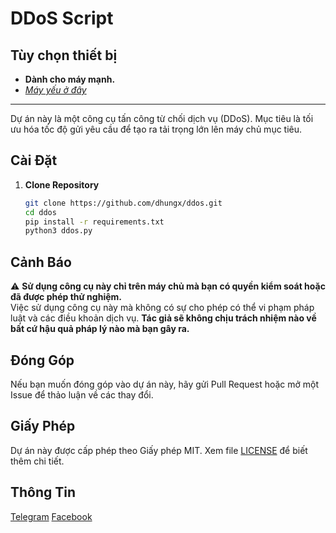 # DDoS Script

## Tùy chọn thiết bị

- **Dành cho máy mạnh.**
- *[Máy yếu ở đây](https://github.com/dhungx/...)*

---

Dự án này là một công cụ tấn công từ chối dịch vụ (DDoS). Mục tiêu là tối ưu hóa tốc độ gửi yêu cầu để tạo ra tải trọng lớn lên máy chủ mục tiêu.

## Cài Đặt

1. **Clone Repository**

   ```bash
   git clone https://github.com/dhungx/ddos.git
   cd ddos
   pip install -r requirements.txt 
   python3 ddos.py
   ```

## Cảnh Báo

⚠️ **Sử dụng công cụ này chỉ trên máy chủ mà bạn có quyền kiểm soát hoặc đã được phép thử nghiệm.**  
Việc sử dụng công cụ này mà không có sự cho phép có thể vi phạm pháp luật và các điều khoản dịch vụ.
**Tác giả sẽ không chịu trách nhiệm nào về bất cứ hậu quả pháp lý nào mà bạn gây ra.**

## Đóng Góp

Nếu bạn muốn đóng góp vào dự án này, hãy gửi Pull Request hoặc mở một Issue để thảo luận về các thay đổi.

## Giấy Phép

Dự án này được cấp phép theo Giấy phép MIT. Xem file [LICENSE](LICENSE) để biết thêm chi tiết.

## Thông Tin
[Telegram](https://t.me/dhungx)
[Facebook](https://www.facebook.com/dohungx.09)